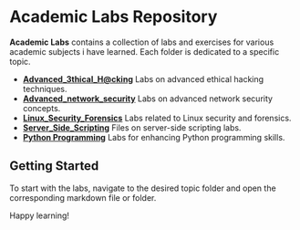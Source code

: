 # Academic Labs Repository

**Academic Labs** contains a collection of labs and exercises for various academic subjects i have learned. Each folder is dedicated to a specific topic.

- [**Advanced_3thical_H@cking**](aeh_lab.md) Labs on advanced ethical hacking techniques.
- [**Advanced_network_security**](ans_lab.md) Labs on advanced network security concepts.
- [**Linux_Security_Forensics**](lab_list.md) Labs related to Linux security and forensics.
- [**Server_Side_Scripting**](Server_Side_Scripting) Files on server-side scripting labs.
- [**Python Programming**](python_lab.md) Labs for enhancing Python programming skills.

## Getting Started

To start with the labs, navigate to the desired topic folder and open the corresponding markdown file or folder.

Happy learning!
